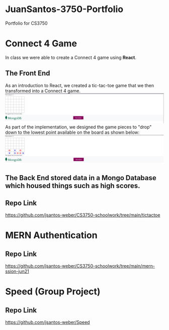 # JuanSantos-3750-Portfolio
Portfolio for CS3750

# Connect 4 Game
In class we were able to create a Connect 4 game using **React**. 
## The Front End 
As an introduction to React, we created a tic-tac-toe game that we then transformed into a Connect 4 game. 
![Connect 4](https://github.com/jsantos-weber/JuanSantos-3750-Portfolio/blob/main/img/Connect4Base.png)
As part of the implementation, we designed the game pieces to "drop" down to the lowest point available on the board as shown below:
![Drop Down](https://github.com/jsantos-weber/JuanSantos-3750-Portfolio/blob/main/img/DropDown.png)
## The Back End stored data in a Mongo Database which housed things such as high scores. 

## Repo Link
https://github.com/jsantos-weber/CS3750-schoolwork/tree/main/tictactoe

# MERN Authentication

## Repo Link
https://github.com/jsantos-weber/CS3750-schoolwork/tree/main/mern-ssion-jun21

# Speed (Group Project)


## Repo Link
https://github.com/jsantos-weber/Speed
